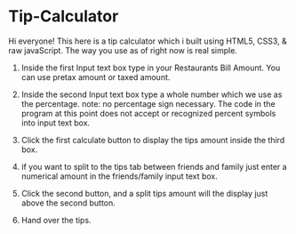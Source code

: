 # Tip-Calculator
Hi everyone! This here is a tip calculator which i built using HTML5, CSS3, & raw javaScript. The way you use as of right now is real simple.

1. Inside the first Input text box type in your Restaurants Bill Amount. You can use pretax amount  or taxed amount.

2. Inside the second Input text box type a whole number which we use as the percentage. note: no percentage sign necessary. The code in the program at this point does not accept or recognized percent symbols into input text box. 

3. Click the first calculate button to display the tips amount inside the third box.

4. if you want to split to the tips tab between friends and family just enter a numerical amount in the friends/family input text box.

5. Click the second button, and a split tips amount will the display just above the second button. 

6. Hand over the tips. 

